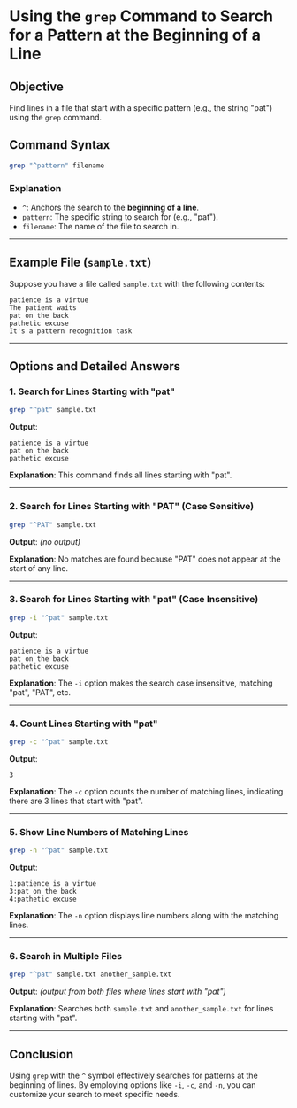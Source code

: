 # Using the `grep` Command to Search for a Pattern at the Beginning of a Line

## Objective
Find lines in a file that start with a specific pattern (e.g., the string "pat") using the `grep` command.

## Command Syntax
```bash
grep "^pattern" filename
```

### Explanation
- `^`: Anchors the search to the **beginning of a line**.
- `pattern`: The specific string to search for (e.g., "pat").
- `filename`: The name of the file to search in.

---

## Example File (`sample.txt`)
Suppose you have a file called `sample.txt` with the following contents:

```
patience is a virtue
The patient waits
pat on the back
pathetic excuse
It's a pattern recognition task
```

---

## Options and Detailed Answers

### 1. Search for Lines Starting with "pat"
```bash
grep "^pat" sample.txt
```
**Output**:
```
patience is a virtue
pat on the back
pathetic excuse
```
**Explanation**: This command finds all lines starting with "pat".

---

### 2. Search for Lines Starting with "PAT" (Case Sensitive)
```bash
grep "^PAT" sample.txt
```
**Output**:
*(no output)*

**Explanation**: No matches are found because "PAT" does not appear at the start of any line.

---

### 3. Search for Lines Starting with "pat" (Case Insensitive)
```bash
grep -i "^pat" sample.txt
```
**Output**:
```
patience is a virtue
pat on the back
pathetic excuse
```
**Explanation**: The `-i` option makes the search case insensitive, matching "pat", "PAT", etc.

---

### 4. Count Lines Starting with "pat"
```bash
grep -c "^pat" sample.txt
```
**Output**:
```
3
```
**Explanation**: The `-c` option counts the number of matching lines, indicating there are 3 lines that start with "pat".

---

### 5. Show Line Numbers of Matching Lines
```bash
grep -n "^pat" sample.txt
```
**Output**:
```
1:patience is a virtue
3:pat on the back
4:pathetic excuse
```
**Explanation**: The `-n` option displays line numbers along with the matching lines.

---

### 6. Search in Multiple Files
```bash
grep "^pat" sample.txt another_sample.txt
```
**Output**:
*(output from both files where lines start with "pat")*

**Explanation**: Searches both `sample.txt` and `another_sample.txt` for lines starting with "pat".

---

## Conclusion
Using `grep` with the `^` symbol effectively searches for patterns at the beginning of lines. By employing options like `-i`, `-c`, and `-n`, you can customize your search to meet specific needs.
```

